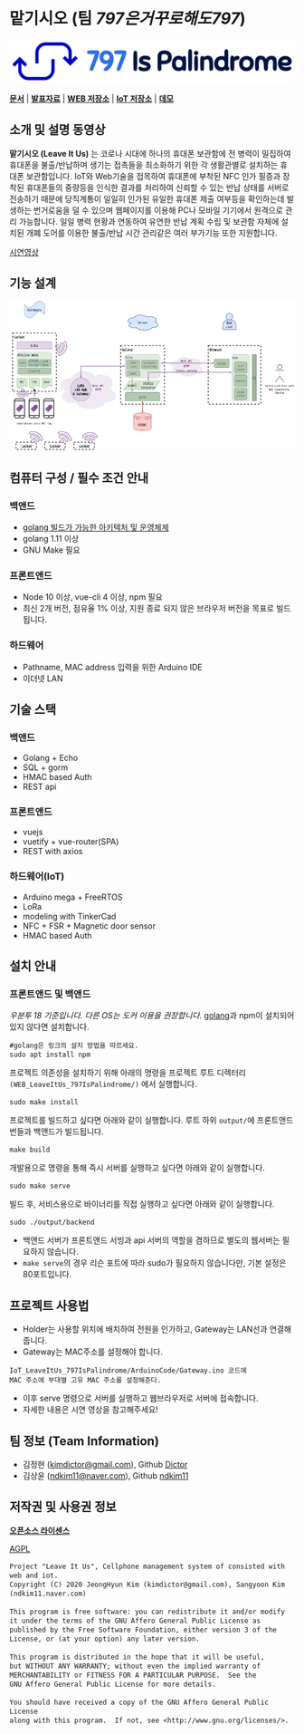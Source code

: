# **맡기시오** (팀 *797은거꾸로해도797*)
![팀 로고](logo.png)

[**문서**](document) | [**발표자료**](PPT) | [**WEB 저장소**](https://github.com/osamhack2020/WEB_LeaveItUs_797IsPalindrome) | [**IoT 저장소**](https://github.com/osamhack2020/IoT_LeaveItUs_797IsPalindrome) | [**데모**](http://gcp.kimdictor.kr/)

## 소개 및 설명 동영상
**맡기시오 (Leave It Us)**
는 코로나 시대에 하나의 휴대폰 보관함에 전 병력이 밀집하여 휴대폰을 불출/반납하며 생기는 접촉들을 최소화하기 위한 각 생활관별로 설치하는 휴대폰 보관함입니다. 
IoT와 Web기술을 접목하여 휴대폰에 부착된 NFC 인가 필증과 장착된 휴대폰들의 중량등을 인식한 결과를 처리하여 신뢰할 수 있는 반납 상태를 서버로 전송하기 때문에 당직계통이 일일히 인가된 유일한 휴대폰 제출 여부등을 확인하는데 발생하는 번거로움을 덜 수 있으며 웹페이지를 이용해 PC나 모바일 기기에서 원격으로 관리 가능합니다. 
일일 병력 현황과 연동하여 유연한 반납 계획 수립 및 보관함 자체에 설치된 개폐 도어를 이용한 불출/반납 시간 관리같은 여러 부가기능 또한 지원합니다.


[시연영상](https://www.youtube.com/watch?v=-X2Q5mPk3jw)

## 기능 설계
![아키텍처](document/diagram/architecture.png)

## 컴퓨터 구성 / 필수 조건 안내
### 백앤드
- [golang 빌드가 가능한 아키텍처 및 운영체제](https://github.com/golang/go/wiki/MinimumRequirements)
- golang 1.11 이상
- GNU Make 필요

### 프론트앤드
- Node 10 이상, vue-cli 4 이상, npm 필요
- 최신 2개 버전, 점유율 1% 이상, 지원 종료 되지 않은 브라우저 버전을 목표로 빌드됩니다.

### 하드웨어
- Pathname, MAC address 입력을 위한 Arduino IDE
- 이더넷 LAN

## 기술 스택
### 백앤드
- Golang + Echo
- SQL + gorm
- HMAC based Auth
- REST api
 
### 프론트앤드
- vuejs
- vuetify + vue-router(SPA)
- REST with axios 

### 하드웨어(IoT)
- Arduino mega + FreeRTOS
- LoRa
- modeling with TinkerCad
- NFC + FSR + Magnetic door sensor
- HMAC based Auth

## 설치 안내
### 프론트앤드 및 백앤드
*우분투 18 기준입니다. 다른 OS는 도커 이용을 권장합니다.*
[golang](https://golang.org/doc/install)과 npm이 설치되어있지 않다면 설치합니다.
```
#golang은 링크의 설치 방법을 따르세요.
sudo apt install npm
```
프로젝트 의존성을 설치하기 위해 아래의 명령을 프로젝트 루트 디렉터리`(WEB_LeaveItUs_797IsPalindrome/)` 에서 실행합니다.
```
sudo make install
```
프로젝트를 빌드하고 싶다면 아래와 같이 실행합니다. 루트 하위 `output/`에 프론트앤드 번들과 백앤드가 빌드됩니다.
```
make build
```
개발용으로 명령을 통해 즉시 서버를 실행하고 싶다면 아래와 같이 실행합니다.
```
sudo make serve
```
빌드 후, 서비스용으로 바이너리를 직접 실행하고 싶다면 아래와 같이 실행합니다.
```
sudo ./output/backend
```
- 백앤드 서버가 프론트앤드 서빙과 api 서버의 역할을 겸하므로 별도의 웹서버는 필요하지 않습니다.
- `make serve`의 경우 리슨 포트에 따라 sudo가 필요하지 않습니다만, 기본 설정은 80포트입니다.

## 프로젝트 사용법
- Holder는 사용할 위치에 배치하여 전원을 인가하고, Gateway는 LAN선과 연결해줍니다.
- Gateway는 MAC주소를 설정해야 합니다.
```
IoT_LeaveItUs_797IsPalindrome/ArduinoCode/Gateway.ino 코드에
MAC 주소에 부대별 고유 MAC 주소를 설정해준다.
```
- 이후 serve 명령으로 서버를 실행하고 웹브라우저로 서버에 접속합니다.
- 자세한 내용은 시연 영상을 참고해주세요!

## 팀 정보 (Team Information)
- 김정현 (kimdictor@gmail.com), Github [Dictor](https://github.com/Dictor)
- 김상윤 (ndkim11@naver.com), Github [ndkim11](https://github.com/ndkim11)

## 저작권 및 사용권 정보
**[오픈소스 라이센스](OPENSOURCE_LICENSE.md)**


[AGPL](LICENSE)
```
Project "Leave It Us", Cellphone management system of consisted with web and iot.  
Copyright (C) 2020 JeongHyun Kim (kimdictor@gmail.com), Sangyoon Kim (ndkim11.naver.com)

This program is free software: you can redistribute it and/or modify
it under the terms of the GNU Affero General Public License as
published by the Free Software Foundation, either version 3 of the
License, or (at your option) any later version.

This program is distributed in the hope that it will be useful,
but WITHOUT ANY WARRANTY; without even the implied warranty of
MERCHANTABILITY or FITNESS FOR A PARTICULAR PURPOSE.  See the
GNU Affero General Public License for more details.

You should have received a copy of the GNU Affero General Public License
along with this program.  If not, see <http://www.gnu.org/licenses/>.
```
